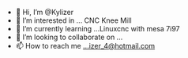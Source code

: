 - 👋 Hi, I’m @Kylizer
- 👀 I’m interested in ... CNC Knee Mill
- 🌱 I’m currently learning ...Linuxcnc with mesa 7i97
- 💞️ I’m looking to collaborate on ...
- 📫 How to reach me ...izer_4@hotmail.com


<!---
Kylizer/Kylizer is a ✨ special ✨ repository because its `README.md` (this file) appears on your GitHub profile.
You can click the Preview link to take a look at your changes.
--->
